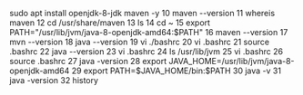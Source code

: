 sudo apt install openjdk-8-jdk maven -y
   10  maven --version
   11  whereis maven
   12  cd /usr/share/maven
   13  ls
   14  cd ~
   15  export PATH="/usr/lib/jvm/java-8-openjdk-amd64:$PATH"
   16  maven --version
   17  mvn --version
   18  java --version
   19  vi ./bashrc
   20  vi .bashrc
   21  source .bashrc
   22  java --version
   23  vi .bashrc
   24  ls /usr/lib/jvm
   25  vi .bashrc
   26  source .bashrc
   27  java -version
   28  export JAVA_HOME=/usr/lib/jvm/java-8-openjdk-amd64
   29  export PATH=$JAVA_HOME/bin:$PATH
   30  java -v
   31  java -version
   32  history